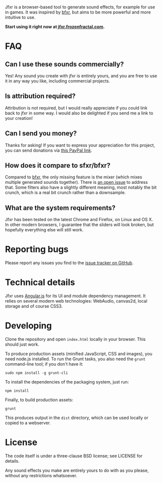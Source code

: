 Jfxr is a browser-based tool to generate sound effects, for example for use in
games. It was inspired by [bfxr](http://www.bfxr.net/), but aims to be more
powerful and more intuitive to use.

**Start using it right now at
[jfxr.frozenfractal.com](http://jfxr.frozenfractal.com).**

FAQ
===

Can I use these sounds commercially?
------------------------------------

Yes! Any sound you create with jfxr is entirely yours, and you are free to use
it in any way you like, including commercial projects.

Is attribution required?
------------------------

Attribution is not required, but I would really appreciate if you could link
back to jfxr in some way. I would also be delighted if you send me a link to
your creation!

Can I send you money?
---------------------

Thanks for asking! If you want to express your appreciation for this project,
you can send donations via [this PayPal link](https://www.paypal.com/cgi-bin/webscr?cmd=_donations&business=ttencate%40gmail%2ecom&lc=US&item_name=jfxr&currency_code=EUR&bn=PP%2dDonationsBF%3abtn_donate_LG%2egif%3aNonHosted).

How does it compare to sfxr/bfxr?
---------------------------------

Compared to [bfxr](http://www.bfxr.net/), the only missing feature is the mixer
(which mixes multiple generated sounds together). There is [an open
issue](https://github.com/ttencate/jfxr/issues/11) to address that. Some
filters also have a slightly different meaning, most notably the bit crunch,
which is a real bit crunch rather than a downsample.

What are the system requirements?
---------------------------------

Jfxr has been tested on the latest Chrome and Firefox, on Linux and OS X. In
other modern browsers, I guarantee that the sliders will look broken, but
hopefully everything else will still work.

Reporting bugs
==============

Please report any issues you find to the [issue tracker on
GitHub](https://github.com/ttencate/jfxr/issues).

Technical details
=================

Jfxr uses [Angular.js](https://angularjs.org/) for its UI and module dependency
management. It relies on several modern web technologies: WebAudio, canvas2d,
local storage and of course CSS3.

Developing
==========

Clone the repository and open `index.html` locally in your browser. This should
just work.

To produce production assets (minified JavaScript, CSS and images), you need
node.js installed. To run the Grunt tasks, you also need the `grunt`
command-line tool; if you don't have it:

    sudo npm install -g grunt-cli

To install the dependencies of the packaging system, just run:

    npm install

Finally, to build production assets:

    grunt

This produces output in the `dist` directory, which can be used locally or
copied to a webserver.

License
=======

The code itself is under a three-clause BSD license; see LICENSE for details.

Any sound effects you make are entirely yours to do with as you please, without
any restrictions whatsoever.
